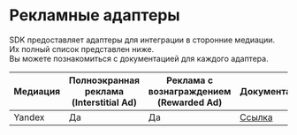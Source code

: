 # Рекламные адаптеры

SDK предоставляет адаптеры для интеграции в сторонние медиации.  
Их полный список представлен ниже.   
Вы можете познакомиться с документацией для каждого адаптера.

| Медиация | Полноэкранная реклама (Interstitial Ad) | Реклама с вознаграждением (Rewarded Ad) | Документация |
|----------|-----------------------------------------|-----------------------------------------|--------------|
| Yandex   |                    Да                   |                    Да                   |       [Ссылка](YANDEX_ADAPTER.md) |
